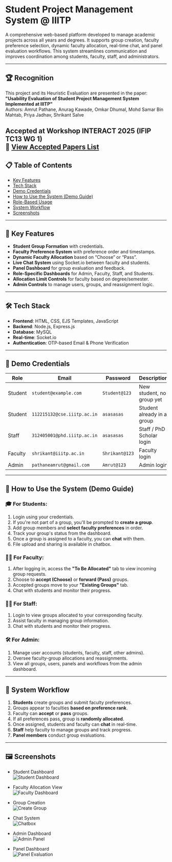 # Student Project Management System @ IIITP

A comprehensive web-based platform developed to manage academic projects across all years and degrees. It supports group creation, faculty preference selection, dynamic faculty allocation, real-time chat, and panel evaluation workflows. This system streamlines communication and improves coordination among students, faculty, staff, and administrators.

---
## 🏆 Recognition

This project and its Heuristic Evaluation are presented in the paper:  
**"Usability Evaluation of Student Project Management System Implemented at IIITP"**  
Authors: Amrut Pathane, Anurag Kawade, Omkar Dhumal, Mohd Samar Bin Mahtab, Priya Jadhav, Shrikant Salve  

Accepted at **Workshop INTERACT 2025** (IFIP TC13 WG 1)  
🔗 [View Accepted Papers List](https://wg1.ifip-tc13.org/activities/)
---

## 📋 Table of Contents

- [Key Features](#key-features)
- [Tech Stack](#tech-stack)
- [Demo Credentials](#demo-credentials)
- [How to Use the System (Demo Guide)](#how-to-use-the-system-demo-guide)
- [Role-Based Usage](#role-based-usage)
- [System Workflow](#system-workflow)
- [Screenshots](#screenshots)

---

## 🚀 Key Features

- **Student Group Formation** with credentials.
- **Faculty Preference System** with preference order and timestamps.
- **Dynamic Faculty Allocation** based on “Choose” or “Pass”.
- **Live Chat System** using Socket.io between faculty and students.
- **Panel Dashboard** for group evaluation and feedback.
- **Role-Specific Dashboards** for Admin, Faculty, Staff, and Students.
- **Allocation Limit Controls** for faculty based on degree/semester.
- **Admin Controls** to manage users, groups, and reassignment logic.

---

## 🛠️ Tech Stack

- **Frontend**: HTML, CSS, EJS Templates, JavaScript  
- **Backend**: Node.js, Express.js  
- **Database**: MySQL  
- **Real-time**: Socket.io  
- **Authentication**: OTP-based Email & Phone Verification  

---

## 🧪 Demo Credentials

| Role     | Email                           | Password     | Description                               |
|----------|----------------------------------|--------------|-------------------------------------------|
| Student  | `student@example.com`            | `Student@123`| New student, no group yet                 |
| Student  | `112215132@cse.iiitp.ac.in`      | `asasasas`   | Student already in a group                |
| Staff    | `312405001@phd.iiitp.ac.in`      | `asasasas`   | Staff / PhD Scholar login                 |
| Faculty  | `shrikant@iiitp.ac.in`           | `Shrikant@123` | Faculty login                             |
| Admin    | `pathaneamrut@gmail.com`         | `Amrut@123`  | Admin login                               |

---

## 📖 How to Use the System (Demo Guide)

### 🎓 For Students:
1. Login using your credentials.
2. If you're not part of a group, you'll be prompted to **create a group**.
3. Add group members and **select faculty preferences** in order.
4. Track your group's status from the dashboard.
5. Once a group is assigned to a faculty, you can **chat** with them.
6. File upload and sharing is available in chatbox.

### 👨‍🏫 For Faculty:
1. After logging in, access the **"To Be Allocated"** tab to view incoming group requests.
2. Choose to **accept (Choose)** or **forward (Pass)** groups.
3. Accepted groups move to your **"Existing Groups"** tab.
4. Chat with students and monitor their progress.

### 👩‍💼 For Staff:
1. Login to view groups allocated to your corresponding faculty.
2. Assist faculty in managing group information.
3. Chat with students and monitor their progress.

### 🛠️ For Admin:
1. Manage user accounts (students, faculty, staff, other admins).
2. Oversee faculty-group allocations and reassignments.
3. View all groups, users, panels and workflows from the admin dashboard.

---

## 🔄 System Workflow

1. **Students** create groups and submit faculty preferences.
2. Groups appear to faculties **based on preference rank**.
3. Faculty can **accept** or **pass** groups.
4. If all preferences pass, group is **randomly allocated**.
5. Once assigned, students and faculty can **chat** in real-time.
6. **Staff** help faculty to manage groups and track progress.
7. **Panel members** conduct group evaluations.

---

## 🖼️ Screenshots

- Student Dashboard  
  ![Student Dashboard](./screenshots/student_dashboard.png)

- Faculty Allocation View  
  ![Faculty Dashboard](./screenshots/unallocated_groups.png)

- Group Creation  
  ![Create Group](./screenshots/group_creation.png)

- Chat System  
  ![Chatbox](./screenshots/chatbox.png)

- Admin Dashboard  
  ![Admin Panel](./screenshots/admin_dashboard.png)

- Panel Dashboard  
  ![Panel Evaluation](./screenshots/panel_dashboard.png)

